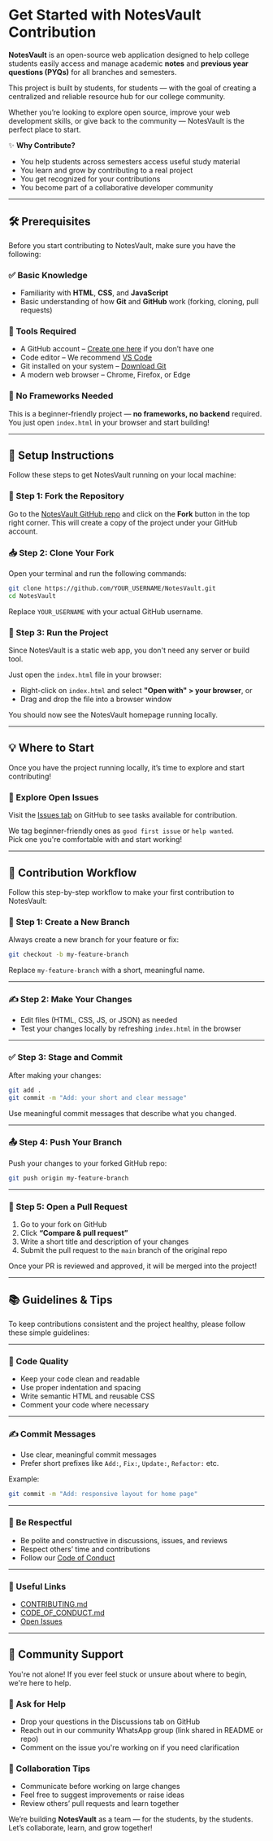 # Get Started with NotesVault Contribution

**NotesVault** is an open-source web application designed to help college students easily access and manage academic **notes** and **previous year questions (PYQs)** for all branches and semesters.

This project is built by students, for students — with the goal of creating a centralized and reliable resource hub for our college community.

Whether you’re looking to explore open source, improve your web development skills, or give back to the community — NotesVault is the perfect place to start.

✨ **Why Contribute?**
- You help students across semesters access useful study material
- You learn and grow by contributing to a real project
- You get recognized for your contributions
- You become part of a collaborative developer community

---


## 🛠️ Prerequisites

Before you start contributing to NotesVault, make sure you have the following:

### ✅ Basic Knowledge
- Familiarity with **HTML**, **CSS**, and **JavaScript**
- Basic understanding of how **Git** and **GitHub** work (forking, cloning, pull requests)

### 🧰 Tools Required
- A GitHub account – [Create one here](https://github.com/join) if you don’t have one
- Code editor – We recommend [VS Code](https://code.visualstudio.com/)
- Git installed on your system – [Download Git](https://git-scm.com/downloads)
- A modern web browser – Chrome, Firefox, or Edge

### 🚫 No Frameworks Needed
This is a beginner-friendly project — **no frameworks, no backend** required.  
You just open `index.html` in your browser and start building!

---


## 🔧 Setup Instructions

Follow these steps to get NotesVault running on your local machine:

### 📌 Step 1: Fork the Repository
Go to the [NotesVault GitHub repo](https://github.com/opensource-society/NotesVault) and click on the **Fork** button in the top right corner. This will create a copy of the project under your GitHub account.

### 📥 Step 2: Clone Your Fork
Open your terminal and run the following commands:

```bash
git clone https://github.com/YOUR_USERNAME/NotesVault.git
cd NotesVault
````

Replace `YOUR_USERNAME` with your actual GitHub username.

### 🧪 Step 3: Run the Project

Since NotesVault is a static web app, you don't need any server or build tool.

Just open the `index.html` file in your browser:

* Right-click on `index.html` and select **"Open with" > your browser**, or
* Drag and drop the file into a browser window

You should now see the NotesVault homepage running locally.



---


## 💡 Where to Start

Once you have the project running locally, it’s time to explore and start contributing!


### 🔎 Explore Open Issues

Visit the [Issues tab](https://github.com/opensource-society/NotesVault/issues) on GitHub to see tasks available for contribution.

We tag beginner-friendly ones as `good first issue` or `help wanted`.  
Pick one you're comfortable with and start working!

---

## 🔁 Contribution Workflow

Follow this step-by-step workflow to make your first contribution to NotesVault:

### 🌿 Step 1: Create a New Branch

Always create a new branch for your feature or fix:

```bash
git checkout -b my-feature-branch
````

Replace `my-feature-branch` with a short, meaningful name.

---

### ✍️ Step 2: Make Your Changes

* Edit files (HTML, CSS, JS, or JSON) as needed
* Test your changes locally by refreshing `index.html` in the browser

---

### ✅ Step 3: Stage and Commit

After making your changes:

```bash
git add .
git commit -m "Add: your short and clear message"
```

Use meaningful commit messages that describe what you changed.

---

### 📤 Step 4: Push Your Branch

Push your changes to your forked GitHub repo:

```bash
git push origin my-feature-branch
```

---

### 🚀 Step 5: Open a Pull Request

1. Go to your fork on GitHub
2. Click **“Compare & pull request”**
3. Write a short title and description of your changes
4. Submit the pull request to the `main` branch of the original repo



Once your PR is reviewed and approved, it will be merged into the project!



---


## 📚 Guidelines & Tips

To keep contributions consistent and the project healthy, please follow these simple guidelines:

---

### 🧼 Code Quality

- Keep your code clean and readable
- Use proper indentation and spacing
- Write semantic HTML and reusable CSS
- Comment your code where necessary

---

### ✍️ Commit Messages

- Use clear, meaningful commit messages
- Prefer short prefixes like `Add:`, `Fix:`, `Update:`, `Refactor:` etc.

Example:
```bash
git commit -m "Add: responsive layout for home page"
````

---

### 💬 Be Respectful

* Be polite and constructive in discussions, issues, and reviews
* Respect others’ time and contributions
* Follow our [Code of Conduct](CODE_OF_CONDUCT.md)

---

### 🔗 Useful Links

* [CONTRIBUTING.md](CONTRIBUTING.md)
* [CODE\_OF\_CONDUCT.md](CODE_OF_CONDUCT.md)
* [Open Issues](https://github.com/opensource-society/NotesVault/issues)

---


## 🙌 Community Support

You're not alone! If you ever feel stuck or unsure about where to begin, we're here to help.

### 📣 Ask for Help

- Drop your questions in the Discussions tab on GitHub
- Reach out in our community WhatsApp group (link shared in README or repo)
- Comment on the issue you're working on if you need clarification


### 🤝 Collaboration Tips

- Communicate before working on large changes
- Feel free to suggest improvements or raise ideas
- Review others’ pull requests and learn together


We’re building **NotesVault** as a team — for the students, by the students.  
Let’s collaborate, learn, and grow together!
